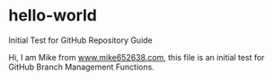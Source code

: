 # hello-world
Initial Test for GitHub Repository Guide

Hi, I am Mike from www.mike652638.com, this file is an initial test for GitHub Branch Management Functions. 
